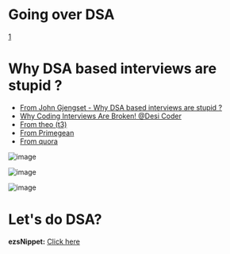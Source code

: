 # Going over DSA

[1](https://www.linkedin.com/posts/karan-saxena-466b07190_in-my-2nd-year-of-college-i-almost-gave-activity-7309939012260057088-9as-?utm_source=share&utm_medium=member_android&rcm=ACoAACnjF3MBGCxXzo_PNOui5bJf0HrPBLfTN08
)
# Why DSA based interviews are stupid ?

- [From John Gjengset - Why DSA based interviews are stupid ?](https://youtu.be/hmMbHB0zYrM?t=2880)
- [Why Coding Interviews Are Broken! @Desi Coder](https://youtu.be/eERQF8wRawE)
- [From theo (t3)](https://youtu.be/IH3Zcn2FL8E?t=5855)
- [From Primegean](https://www.youtube.com/watch?si=X1TFP2wtLGDVl48Z&v=GLiFSAxB-Es&feature=youtu.be)
- [From quora](https://www.quora.com/Does-solving-LeetCode-problems-make-you-a-better-software-engineer)

![image](https://github.com/sahilrajput03/sahilrajput03/assets/31458531/98c5881b-b669-4dbd-b608-8e608c964a04)

![image](https://github.com/sahilrajput03/sahilrajput03/assets/31458531/610836f6-30dd-420d-851e-6965ca2b5615)

![image](https://github.com/sahilrajput03/sahilrajput03/assets/31458531/2613406e-9290-4aaa-8609-90ef62092062)

# Let's do DSA?

**ezsNippet:** [Click here](https://youtu.be/pDc6C75baYI)

